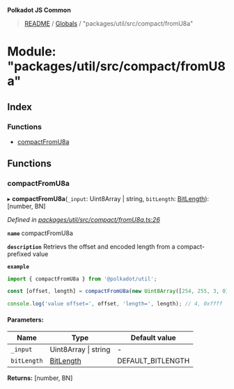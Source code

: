 **Polkadot JS Common**

> [README](../README.md) / [Globals](../globals.md) / "packages/util/src/compact/fromU8a"

# Module: "packages/util/src/compact/fromU8a"

## Index

### Functions

* [compactFromU8a](_packages_util_src_compact_fromu8a_.md#compactfromu8a)

## Functions

### compactFromU8a

▸ **compactFromU8a**(`_input`: Uint8Array \| string, `bitLength`: [BitLength](_packages_util_src_compact_types_.md#bitlength)): [number, BN]

*Defined in [packages/util/src/compact/fromU8a.ts:26](https://github.com/polkadot-js/common/blob/975103fd/packages/util/src/compact/fromU8a.ts#L26)*

**`name`** compactFromU8a

**`description`** Retrievs the offset and encoded length from a compact-prefixed value

**`example`** 
<BR>

```javascript
import { compactFromU8a } from '@polkadot/util';

const [offset, length] = compactFromU8a(new Uint8Array([254, 255, 3, 0]), 32));

console.log('value offset=', offset, 'length=', length); // 4, 0xffff
```

#### Parameters:

Name | Type | Default value |
------ | ------ | ------ |
`_input` | Uint8Array \| string | - |
`bitLength` | [BitLength](_packages_util_src_compact_types_.md#bitlength) | DEFAULT_BITLENGTH |

**Returns:** [number, BN]
